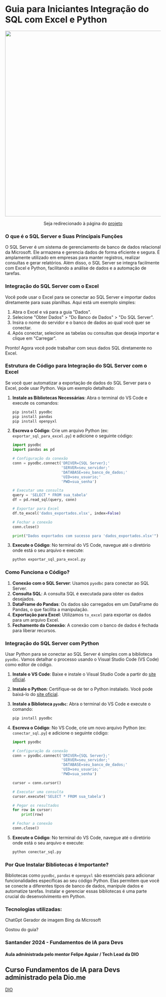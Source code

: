                
<h1>Guia  para Iniciantes  Integração do SQL com Excel e Python</h1>  

 
 <p align="center">
    <img width="600" src="https://github.com/SuellenDiass/SuellenDiass/assets/102911341/fe42920e-97e0-4926-9b56-9d4f33e6b4ec">

<p align="center">Seja redirecionado à página do 
<a href="https://web.dio.me/articles/guia-para-iniciantes-integracao-do-sql-com-excel-e-python?back=%2Farticles&page=1&order=oldest" target="_blank">projeto</a></p>



### O que é o SQL Server e Suas Principais Funções

O SQL Server é um sistema de gerenciamento de banco de dados relacional da Microsoft. Ele armazena e gerencia dados de forma eficiente e segura. É amplamente utilizado em empresas para manter registros, realizar consultas e gerar relatórios. Além disso, o SQL Server se integra facilmente com Excel e Python, facilitando a análise de dados e a automação de tarefas.

### Integração do SQL Server com o Excel

Você pode usar o Excel para se conectar ao SQL Server e importar dados diretamente para suas planilhas. Aqui está um exemplo simples:

1. Abra o Excel e vá para a guia "Dados".
2. Selecione "Obter Dados" > "Do Banco de Dados" > "Do SQL Server".
3. Insira o nome do servidor e o banco de dados ao qual você quer se conectar.
4. Após conectar, selecione as tabelas ou consultas que deseja importar e clique em "Carregar".

Pronto! Agora você pode trabalhar com seus dados SQL diretamente no Excel.

### Estrutura de Código para Integração do SQL Server com o Excel

Se você quer automatizar a exportação de dados do SQL Server para o Excel, pode usar Python. Veja um exemplo detalhado:

1. **Instale as Bibliotecas Necessárias**: Abra o terminal do VS Code e execute os comandos:

   ```bash
   pip install pyodbc
   pip install pandas
   pip install openpyxl
   ```

2. **Escreva o Código**: Crie um arquivo Python (ex: `exportar_sql_para_excel.py`) e adicione o seguinte código:

   ```python
   import pyodbc
   import pandas as pd

   # Configuração da conexão
   conn = pyodbc.connect('DRIVER={SQL Server};'
                         'SERVER=seu_servidor;'
                         'DATABASE=seu_banco_de_dados;'
                         'UID=seu_usuario;'
                         'PWD=sua_senha')

   # Executar uma consulta
   query = 'SELECT * FROM sua_tabela'
   df = pd.read_sql(query, conn)

   # Exportar para Excel
   df.to_excel('dados_exportados.xlsx', index=False)

   # Fechar a conexão
   conn.close()

   print("Dados exportados com sucesso para 'dados_exportados.xlsx'")
   ```

3. **Execute o Código**: No terminal do VS Code, navegue até o diretório onde está o seu arquivo e execute:

   ```bash
   python exportar_sql_para_excel.py
   ```

### Como Funciona o Código?

1. **Conexão com o SQL Server**: Usamos `pyodbc` para conectar ao SQL Server.
2. **Consulta SQL**: A consulta SQL é executada para obter os dados desejados.
3. **DataFrame do Pandas**: Os dados são carregados em um DataFrame do Pandas, o que facilita a manipulação.
4. **Exportação para Excel**: Utilizamos `to_excel` para exportar os dados para um arquivo Excel.
5. **Fechamento da Conexão**: A conexão com o banco de dados é fechada para liberar recursos.

### Integração do SQL Server com Python

Usar Python para se conectar ao SQL Server é simples com a biblioteca `pyodbc`. Vamos detalhar o processo usando o Visual Studio Code (VS Code) como editor de código.

1. **Instale o VS Code**: Baixe e instale o Visual Studio Code a partir do [site oficial](https://code.visualstudio.com/).

2. **Instale o Python**: Certifique-se de ter o Python instalado. Você pode baixá-lo do [site oficial](https://www.python.org/).

3. **Instale a Biblioteca `pyodbc`**: Abra o terminal do VS Code e execute o comando:

   ```bash
   pip install pyodbc
   ```

4. **Escreva o Código**: No VS Code, crie um novo arquivo Python (ex: `conectar_sql.py`) e adicione o seguinte código:

   ```python
   import pyodbc

   # Configuração da conexão
   conn = pyodbc.connect('DRIVER={SQL Server};'
                         'SERVER=seu_servidor;'
                         'DATABASE=seu_banco_de_dados;'
                         'UID=seu_usuario;'
                         'PWD=sua_senha')

   cursor = conn.cursor()

   # Executar uma consulta
   cursor.execute('SELECT * FROM sua_tabela')

   # Pegar os resultados
   for row in cursor:
       print(row)

   # Fechar a conexão
   conn.close()
   ```

5. **Execute o Código**: No terminal do VS Code, navegue até o diretório onde está o seu arquivo e execute:

   ```bash
   python conectar_sql.py
   ```

### Por Que Instalar Bibliotecas é Importante?

Bibliotecas como `pyodbc`, `pandas` e `openpyxl` são essenciais para adicionar funcionalidades específicas ao seu código Python. Elas permitem que você se conecte a diferentes tipos de banco de dados, manipule dados e automatize tarefas. Instalar e gerenciar essas bibliotecas é uma parte crucial do desenvolvimento em Python.

### Tecnologias utilizadas:
ChatGpt
Gerador de imagem Bing da Microsoft

Gostou do guia? 
### Santander 2024 - Fundamentos de IA para Devs
#### Aula  administrada pelo mentor Felipe Aguiar / Tech Lead da DIO
## Curso  Fundamentos de IA para Devs administrado pela Dio.me

 [DIO](https://www.dio.me/)

